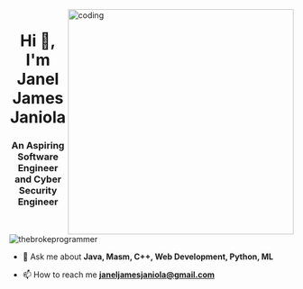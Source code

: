 
<img align="right" alt = "coding" width = "400" src = "https://imgs.search.brave.com/64J6yMOuYihEj5Dp3KjF-VryMiUz1QWXS3b2y1O78eA/rs:fit:478:424:1/g:ce/aHR0cHM6Ly9tZWRp/YTAuZ2lwaHkuY29t/L21lZGlhL2g0MDhU/Nlk1R2ZtWEJLVzYy/bC9naXBoeS5naWY.gif">

<h1 align="center">Hi 👋, I'm Janel James Janiola</h1>
<h3 align="center">An Aspiring Software Engineer and Cyber Security Engineer</h3>


<p align="left"> <img src="https://komarev.com/ghpvc/?username=thebrokeprogrammer&label=Profile%20views&color=0e75b6&style=flat" alt="thebrokeprogrammer" /> </p>

- 💬 Ask me about **Java, Masm, C++, Web Development, Python, ML**

- 📫 How to reach me **janeljamesjaniola@gmail.com**


